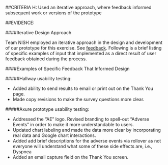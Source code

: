 ##CRITERIA H:
Used an iterative approach, where feedback informed subsequent work or versions of the prototype

##EVIDENCE:

####Iterative Design Approach

Team NISH employed an iterative approach in the design and development of our prototype for this exercise.  See [feedback](https://github.com/NishConsulting/ADS-I-BPA-Design-Prototype/blob/master/Feedback/UI%20changes.md). Following is a brief listing of specific examples of input that implemented as a direct result of user feedback obtained during the process.

####Examples of Specific Feedback That Informed Design

#####Hallway usability testing:

- Added ability to send results to email or print out on the Thank You page.
- Made copy revisions to make the survey questions more clear.  

#####Axure prototype usability testing:

- Addressed the “AE” logo.  Revised branding to spell-out “Adverse Events” in order to make it more understandable to users. 
- Updated chart labeling and made the data more clear by incorporating real data and Google chart interactions. 
- Added add brief descriptions for the adverse events via rollover as not everyone will understand what some of these side        effects are, i.e., Dyspnea
- Added an email capture field on the Thank You screen.




